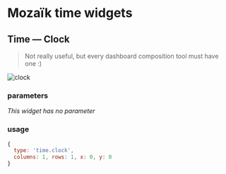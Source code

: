 # Mozaïk time widgets

## Time — Clock

> Not really useful, but every dashboard composition tool must have one :)

![clock](https://raw.githubusercontent.com/plouc/mozaik-ext-time/master/preview/time.clock.png)

### parameters

*This widget has no parameter*

### usage

```javascript
{
  type: 'time.clock',
  columns: 1, rows: 1, x: 0, y: 0
}
```